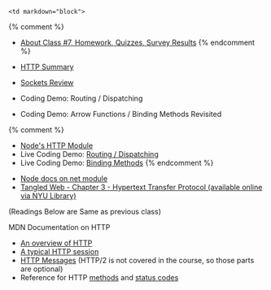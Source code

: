 	<td markdown="block">
{% comment %}
* [About Class #7, Homework, Quizzes, Survey Results](slides/07/meta.html)
{% endcomment %}


* [HTTP Summary](slides/07/http-summary.html)
* [Sockets Review](slides/07/sockets-review.html)
* Coding Demo: Routing / Dispatching
* Coding Demo: Arrow Functions / Binding Methods Revisited

{% comment %}
* [Node's HTTP Module](slides/07/node-http.html)
* Live Coding Demo: [Routing / Dispatching](https://github.com/nyu-csci-ua-0480-001-fall-2016/examples)
* Live Coding Demo: [Binding Methods](https://github.com/nyu-csci-ua-0480-001-fall-2016/examples)
{% endcomment %}

</td>
	<td markdown="block">

* [Node docs on net module](https://nodejs.org/api/net.html)
* [Tangled Web - Chapter 3  -  Hypertext Transfer Protocol (available online via NYU Library)](https://getit.library.nyu.edu/go/9409104)

(Readings Below are Same as previous class)

MDN Documentation on HTTP

* [An overview of HTTP](https://developer.mozilla.org/en-US/docs/Web/HTTP/Overview)
* [A typical HTTP session](https://developer.mozilla.org/en-US/docs/Web/HTTP/Session)
* [HTTP Messages](https://developer.mozilla.org/en-US/docs/Web/HTTP/Messages) (HTTP/2 is not covered in the course, so those parts are optional)
* Reference for HTTP [methods](https://developer.mozilla.org/en-US/docs/Web/HTTP/Methods) and [status codes](https://developer.mozilla.org/en-US/docs/Web/HTTP/Status)



</td>
	<td markdown="block">


<!--
* [](assignments/.html)
-->
</td>
